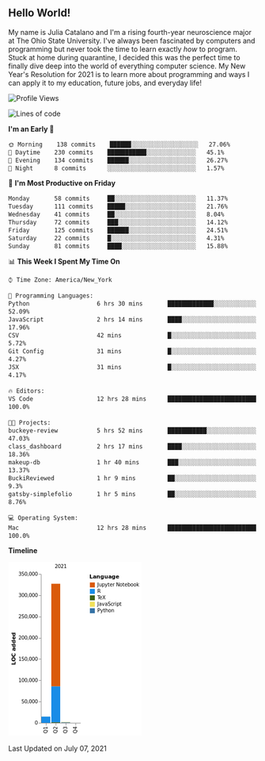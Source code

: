 ## Hello World!

My name is Julia Catalano and I'm a rising fourth-year neuroscience major at The Ohio State University. I've always been fascinated by computers and programming but never took the time to learn exactly *how* to program. Stuck at home during quarantine, I decided this was the perfect time to finally dive deep into the world of everything computer science. My New Year's Resolution for 2021 is to learn more about programming and ways I can apply it to my education, future jobs, and everyday life! 





<!--START_SECTION:waka-->
![Profile Views](http://img.shields.io/badge/Profile%20Views-295-blue)

![Lines of code](https://img.shields.io/badge/From%20Hello%20World%20I%27ve%20Written-343630%20lines%20of%20code-blue)

**I'm an Early 🐤** 

```text
🌞 Morning    138 commits    ██████░░░░░░░░░░░░░░░░░░░   27.06% 
🌆 Daytime    230 commits    ███████████░░░░░░░░░░░░░░   45.1% 
🌃 Evening    134 commits    ██████░░░░░░░░░░░░░░░░░░░   26.27% 
🌙 Night      8 commits      ░░░░░░░░░░░░░░░░░░░░░░░░░   1.57%

```
📅 **I'm Most Productive on Friday** 

```text
Monday       58 commits     ██░░░░░░░░░░░░░░░░░░░░░░░   11.37% 
Tuesday      111 commits    █████░░░░░░░░░░░░░░░░░░░░   21.76% 
Wednesday    41 commits     ██░░░░░░░░░░░░░░░░░░░░░░░   8.04% 
Thursday     72 commits     ███░░░░░░░░░░░░░░░░░░░░░░   14.12% 
Friday       125 commits    ██████░░░░░░░░░░░░░░░░░░░   24.51% 
Saturday     22 commits     █░░░░░░░░░░░░░░░░░░░░░░░░   4.31% 
Sunday       81 commits     ████░░░░░░░░░░░░░░░░░░░░░   15.88%

```


📊 **This Week I Spent My Time On** 

```text
⌚︎ Time Zone: America/New_York

💬 Programming Languages: 
Python                   6 hrs 30 mins       █████████████░░░░░░░░░░░░   52.09% 
JavaScript               2 hrs 14 mins       ████░░░░░░░░░░░░░░░░░░░░░   17.96% 
CSV                      42 mins             █░░░░░░░░░░░░░░░░░░░░░░░░   5.72% 
Git Config               31 mins             █░░░░░░░░░░░░░░░░░░░░░░░░   4.27% 
JSX                      31 mins             █░░░░░░░░░░░░░░░░░░░░░░░░   4.17%

🔥 Editors: 
VS Code                  12 hrs 28 mins      █████████████████████████   100.0%

🐱‍💻 Projects: 
buckeye-review           5 hrs 52 mins       ███████████░░░░░░░░░░░░░░   47.03% 
class_dashboard          2 hrs 17 mins       ████░░░░░░░░░░░░░░░░░░░░░   18.36% 
makeup-db                1 hr 40 mins        ███░░░░░░░░░░░░░░░░░░░░░░   13.37% 
BuckiReviewed            1 hr 9 mins         ██░░░░░░░░░░░░░░░░░░░░░░░   9.3% 
gatsby-simplefolio       1 hr 5 mins         ██░░░░░░░░░░░░░░░░░░░░░░░   8.76%

💻 Operating System: 
Mac                      12 hrs 28 mins      █████████████████████████   100.0%

```

**Timeline**

![Chart not found](https://raw.githubusercontent.com/juliacat23/juliacat23/main/charts/bar_graph.png) 


 Last Updated on July 07, 2021
<!--END_SECTION:waka-->

